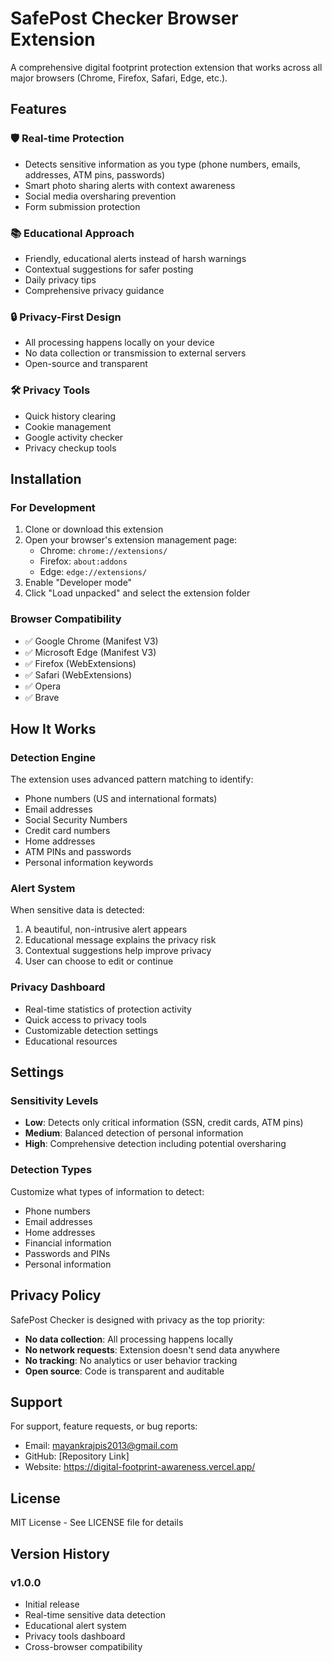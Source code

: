 # SafePost Checker Browser Extension

A comprehensive digital footprint protection extension that works across all major browsers (Chrome, Firefox, Safari, Edge, etc.).

## Features

### 🛡️ Real-time Protection
- Detects sensitive information as you type (phone numbers, emails, addresses, ATM pins, passwords)
- Smart photo sharing alerts with context awareness
- Social media oversharing prevention
- Form submission protection

### 📚 Educational Approach
- Friendly, educational alerts instead of harsh warnings
- Contextual suggestions for safer posting
- Daily privacy tips
- Comprehensive privacy guidance

### 🔒 Privacy-First Design
- All processing happens locally on your device
- No data collection or transmission to external servers
- Open-source and transparent

### 🛠️ Privacy Tools
- Quick history clearing
- Cookie management
- Google activity checker
- Privacy checkup tools

## Installation

### For Development
1. Clone or download this extension
2. Open your browser's extension management page:
   - Chrome: `chrome://extensions/`
   - Firefox: `about:addons`
   - Edge: `edge://extensions/`
3. Enable "Developer mode"
4. Click "Load unpacked" and select the extension folder

### Browser Compatibility
- ✅ Google Chrome (Manifest V3)
- ✅ Microsoft Edge (Manifest V3)
- ✅ Firefox (WebExtensions)
- ✅ Safari (WebExtensions)
- ✅ Opera
- ✅ Brave

## How It Works

### Detection Engine
The extension uses advanced pattern matching to identify:
- Phone numbers (US and international formats)
- Email addresses
- Social Security Numbers
- Credit card numbers
- Home addresses
- ATM PINs and passwords
- Personal information keywords

### Alert System
When sensitive data is detected:
1. A beautiful, non-intrusive alert appears
2. Educational message explains the privacy risk
3. Contextual suggestions help improve privacy
4. User can choose to edit or continue

### Privacy Dashboard
- Real-time statistics of protection activity
- Quick access to privacy tools
- Customizable detection settings
- Educational resources

## Settings

### Sensitivity Levels
- **Low**: Detects only critical information (SSN, credit cards, ATM pins)
- **Medium**: Balanced detection of personal information
- **High**: Comprehensive detection including potential oversharing

### Detection Types
Customize what types of information to detect:
- Phone numbers
- Email addresses
- Home addresses
- Financial information
- Passwords and PINs
- Personal information

## Privacy Policy

SafePost Checker is designed with privacy as the top priority:
- **No data collection**: All processing happens locally
- **No network requests**: Extension doesn't send data anywhere
- **No tracking**: No analytics or user behavior tracking
- **Open source**: Code is transparent and auditable

## Support

For support, feature requests, or bug reports:
- Email: mayankrajpis2013@gmail.com
- GitHub: [Repository Link]
- Website: https://digital-footprint-awareness.vercel.app/

## License

MIT License - See LICENSE file for details

## Version History

### v1.0.0
- Initial release
- Real-time sensitive data detection
- Educational alert system
- Privacy tools dashboard
- Cross-browser compatibility